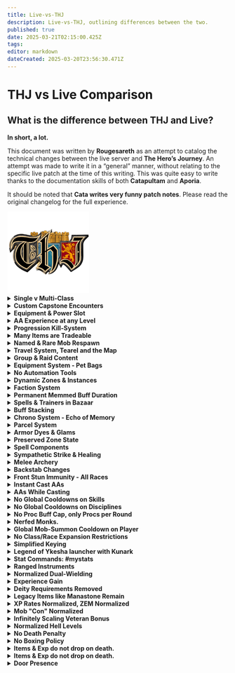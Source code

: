```yaml
---
title: Live-vs-THJ
description: Live-vs-THJ, outlining differences between the two.
published: true
date: 2025-03-21T02:15:00.425Z
tags: 
editor: markdown
dateCreated: 2025-03-20T23:56:30.471Z
---
```


  <h1>THJ vs Live Comparison</h1>
<div class="intro-card">
    <h2>What is the difference between THJ and Live?</h2>
    <p><strong>In short, a lot.</strong></p>
    <p>
        This document was written by <strong>Rougesareth</strong> as an attempt to catalog the technical 
        changes between the live server and <strong>The Hero’s Journey</strong>. An attempt was made 
        to write it in a “general” manner, without relating to the specific live patch at the time of 
        this writing. This was quite easy to write thanks to the documentation skills of both 
        <strong>Catapultam</strong> and <strong>Aporia</strong>.
    </p>
    <p>
        It should be noted that <strong>Cata writes very funny patch notes</strong>. 
        Please read the original changelog for the full experience.
    </p>
</div>
<div class="page-break">
    <img src="/pagebreak2.webp" alt="Fancy Page Break">
</div>
    <div class="cards">
<details>
<summary><strong>Single v Multi-Class</strong></summary><div class="comparison">
<div class="live">
<span class="label">Live:</span><br> You are allowed to select a single class on character creation.
</div><div class="thj">
<span class="label">THJ:</span><br> You are allowed to select two additional classes. You gain all the benefits of the three classes, including melee, spellcasting, and AA.
</div>
</div>
</details><details>
<summary><strong>Custom Capstone Encounters</strong></summary><div class="comparison">
<div class="live">
<span class="label">Live:</span><br> Fights are-- as they are supposed to be, of course!
</div><div class="thj">
<span class="label">THJ:</span><br> We have added secret or special encounters that are entirely custom with custom itemization and even custom models with their own animations.
</div>
</div>
</details><details>
<summary><strong>Equipment & Power Slot</strong></summary><div class="comparison">
<div class="live">
<span class="label">Live:</span><br> Equipment exists as it is. Items equipped in your power slot increase the power of your other items based on their "purity".
</div><div class="thj">
<span class="label">THJ:</span><br> All equipment, including bags, can drop as "regular", "enchanted", or "legendary", increasing the power of the item. Equipping an item to your power slot will allow you to level up the items. Note, this will attune the items in the process. Quests and tradeskills will always return at least an enchanted version.
</div>
</div>
</details><details>
<summary><strong>AA Experience at any Level</strong></summary><div class="comparison">
<div class="live">
<span class="label">Live:</span><br> Character can start gaining AA EXP at level 51, and begin with zero AA unlocked.
</div><div class="thj">
<span class="label">THJ:</span><br> You can enable AA as early as level one, and are granted a number of universal quality of life AA. Each class is also granted several core AA abilities for free at level one (E.G. rangers receive endless quiver at level 1).
</div>
</div>
</details><details>
<summary><strong>Progression Kill-System</strong></summary><div class="comparison">
<div class="live">
<span class="label">Live:</span><br> Progression is server-wide. Unlocks are either gated my time, or by server-wide progression.
</div><div class="thj">
<span class="label">THJ:</span><br> Progression is both account bound and personal. This means that by default the only content you have available are the classic zones. As you accomplish certain progression goals you will unlock more content, for more information please consult the wiki:
</div>
</div>
</details><details>
<summary><strong>Many Items are Tradeable</strong></summary><div class="comparison">
<div class="live">
<span class="label">Live:</span><br> Items can drop as no-trade, and cannot be traded between players.
</div><div class="thj">
<span class="label">THJ:</span><br> Free trade. Only equipped legendary items, items equipped in your power slot become, and certain donation items are no-trade.
</div>
</div>
</details><details>
<summary><strong>Named & Rare Mob Respawn</strong></summary><div class="comparison">
<div class="live">
<span class="label">Live:</span><br> Named mobs often have 28+ minute respawn timers.
</div><div class="thj">
<span class="label">THJ:</span><br> Respawn timers for named mobs have been flattened to 10 minutes, 40 seconds.
</div>
</div>
</details><details>
<summary><strong>Travel System, Tearel and the Map</strong></summary><div class="comparison">
<div class="live">
<span class="label">Live:</span><br> Travel is conducted through PoK, the nexus, player travel, boats etc.
</div><div class="thj">
<span class="label">THJ:</span><br> In addition to the regular modes of travel, waypoints have been added around the world that can be traveled to by speaking to the NPC "Tearel" in the bazaar. An AA called "Bazaar and Back" has also been added, which allows you to instantly teleport to the bazaar, and back to the location from which it was used.
</div>
</div>
</details><details>
<summary><strong>Group & Raid Content</strong></summary><div class="comparison">
<div class="live">
<span class="label">Live:</span><br> Getting groups is almost impossible in the wild, most players are forced to box for any hope of success. If you want to see the highest level content you will have to join a raiding guild and follow their schedule.
</div><div class="thj">
<span class="label">THJ:</span><br> You are a three box (or more!) all in one. You can handle group content, and raid bosses, alone. All content can be handled either solo, or in a small group.
</div>
</div>
</details><details>
<summary><strong>Equipment System - Pet Bags</strong></summary><div class="comparison">
<div class="live">
<span class="label">Live:</span><br> Pets can be given items by the player to use by trading with them.
</div><div class="thj">
<span class="label">THJ:</span><br> All classes with access to a pet/charm can use a "syncrosatchel", which is a permanent 4-slot bag that your pet automatically equips all items from within.
</div>
</div>
</details><details>
<summary><strong>No Automation Tools</strong></summary><div class="comparison">
<div class="live">
<span class="label">Live:</span><br> There are out of game tools you can use to automate selling (I.E., cheating).
</div><div class="thj">
<span class="label">THJ:</span><br> The above tools are not allowed, instead there are bags that can be purchased that sell automatically on your behalf.
## General
</div>
</div>
</details><details>
<summary><strong>Dynamic Zones & Instances</strong></summary><div class="comparison">
<div class="live">
<span class="label">Live:</span><br> Dynamic zones have varied lockout timers, as well as loot lockout timers. Such as the ~ 73 lockouts in PoT.
</div><div class="thj">
<span class="label">THJ:</span><br> You can create a "respawning" instance, or a "non-respawning" instance. A respawning instance functions normally but will not spawn named enemies with a high respawn timer, such as Lord Nagafen or Lady Vox. A "non-respawning" instance will spawn each enemy only once, but will guarantee the spawn of every named mob that isn't on a short respawn with a placeholder cycle (double check these mechanics). The lockout timers for the two modes are separate, and are 2:00 and 14:00 hours apiece.
</div>
</div>
</details><details>
<summary><strong>Faction System</strong></summary><div class="comparison">
<div class="live">
<span class="label">Live:</span><br> Base faction is determined by race/class.
</div><div class="thj">
<span class="label">THJ:</span><br> Your base faction is determined by the best faction from amongst your classes.
</div>
</div>
</details><details>
<summary><strong>Permanent Memmed Buff Duration</strong></summary><div class="comparison">
<div class="live">
<span class="label">Live:</span><br> All buffs have a duration, either short (songs) or long (Clarity).
</div><div class="thj">
<span class="label">THJ:</span><br> Self applied buffs, as well as songs equipped to your bar are permanent.
</div>
</div>
</details><details>
<summary><strong>Spells & Trainers in Bazaar</strong></summary><div class="comparison">
<div class="live">
<span class="label">Live:</span><br> Spells can be purchased from a variety of vendors, researched, or quested.
</div><div class="thj">
<span class="label">THJ:</span><br> All spells from level 1-50 can be purchased from spell vendors in the bazaar. In addition most spells post-50 are able to drop as loot.
</div>
</div>
</details><details>
<summary><strong>Buff Stacking</strong></summary><div class="comparison">
<div class="live">
<span class="label">Live:</span><br> Buffs that are classified as duplicate cannot be stacked. Which buffs are stackable is not always intuitive, or player friendly.
</div><div class="thj">
<span class="label">THJ:</span><br> Buff stacking has been largely reworked to make more sense, for example short duration buffs never conflict with normal duration buffs. Examples?
</div>
</div>
</details><details>
<summary><strong>Chrono System - Echo of Memory</strong></summary><div class="comparison">
<div class="live">
<span class="label">Live:</span><br> Chrono can be purchased with real money, and can be sold to other players for platinum or used for membership.
</div><div class="thj">
<span class="label">THJ:</span><br> Chrono has been replaced with "Echoes of Memory", which is rewarded as a "thank you" to players who donate. These can be sold to other players, or used to purchase cosmetics, QoL items, server buffs, and more.
</div>
</div>
</details><details>
<summary><strong>Parcel System</strong></summary><div class="comparison">
<div class="live">
<span class="label">Live:</span><br> Sending mail through the parcel merchant costs platinum.
</div><div class="thj">
<span class="label">THJ:</span><br> Parcels purchased from the /bazaar interface are free.
</div>
</div>
</details><details>
<summary><strong>Armor Dyes & Glams</strong></summary><div class="comparison">
<div class="live">
<span class="label">Live:</span><br> Armor dyes are used to dye your armor different colors, you can gain ornaments to augment the aesthetics of your gear.
</div><div class="thj">
<span class="label">THJ:</span><br> The cosmetic system has been overhauled. Dyes have been consolidated to a single "prismatic dye", which is purchasable for 50k platinum and cannot be tradeskilled. You may turn any item into a glamour-stone, which can be equipped to a piece of gear to transmogrify its appearance. This costs 5k platinum, and consumes the base item.
</div>
</div>
</details><details>
<summary><strong>Preserved Zone State</strong></summary><div class="comparison">
<div class="live">
<span class="label">Live:</span><br> Time within zones progresses at all times, including when they are shut down or the server is offline.
</div><div class="thj">
<span class="label">THJ:</span><br> Zones are able to preserve their state, even when shut down. Loot, spawned mobs, and other parameters will remain as they were before the shut down.
## Spellcasting
</div>
</div>
</details><details>
<summary><strong>Spell Components</strong></summary><div class="comparison">
<div class="live">
<span class="label">Live:</span><br> Many spells require material components.
</div><div class="thj">
<span class="label">THJ:</span><br> Certain spells with expensive components, such as enchanter's rune, have had their material components removed.
</div>
</div>
</details><details>
<summary><strong>Sympathetic Strike & Healing</strong></summary><div class="comparison">
<div class="live">
<span class="label">Live:</span><br> Sympathetic strike of flame is a spellcasting proc that triggers on spellcast.
</div><div class="thj">
<span class="label">THJ:</span><br> Sympathetic strike of flame, and all similar procs, have been replaced with "Sympathetic strike". This triggers on all single target offensive spells that cost at least 10 mana, stacks with everything, and deals damage depending on the rank of the item. Sympathetic healing burst has also been replaced with sympathetic healing.
## Combat
</div>
</div>
</details><details>
<summary><strong>Melee Archery</strong></summary><div class="comparison">
<div class="live">
<span class="label">Live:</span><br> Bows cannot be fired in melee, and depending on era may not be autofired.
</div><div class="thj">
<span class="label">THJ:</span><br> Bows may be fired in melee, and can be autofired in all eras. They have been adjusted to work with most things that benefit melee, if appropriate (I.E., firing a bow levels your offense).
</div>
</div>
</details><details>
<summary><strong>Backstab Changes</strong></summary><div class="comparison">
<div class="live">
<span class="label">Live:</span><br> Rogues wielding one handed piercing weapons can perform a backstab, if they are positioned behind the mob.
</div><div class="thj">
<span class="label">THJ:</span><br> Rogues may backstab from any angle (including the front), and may do so with any weapon. Backstab damage with 1hp has been increased to compensate.
</div>
</div>
</details><details>
<summary><strong>Front Stun Immunity - All Races</strong></summary><div class="comparison">
<div class="live">
<span class="label">Live:</span><br> Ogres have access to frontal stun immunity, or FSI, which prevents them from being stunned when attacked from the front.
</div><div class="thj">
<span class="label">THJ:</span><br> All classes have access to FSI. In addition, after being stunned you will gain a short stun immunity.
</div>
</div>
</details><details>
<summary><strong>Instant Cast AAs</strong></summary><div class="comparison">
<div class="live">
<span class="label">Live:</span><br> AA abilities often have cast times.
</div><div class="thj">
<span class="label">THJ:</span><br> AA abilities are instant cast. and can be used while casting.
</div>
</div>
</details><details>
<summary><strong>AAs While Casting</strong></summary><div class="comparison">
<div class="live">
<span class="label">Live:</span><br> AA abilities and disciplines cannot be used while casting.
</div><div class="thj">
<span class="label">THJ:</span><br> AA abilities, and instant use disciplines, may be used while casting.
</div>
</div>
</details><details>
<summary><strong>No Global Cooldowns on Skills</strong></summary><div class="comparison">
<div class="live">
<span class="label">Live:</span><br> Many combat abilities share cooldowns.
</div><div class="thj">
<span class="label">THJ:</span><br> Kick, bash, frenzy, monk kicks, and monk strikes have had their cooldowns separated.
</div>
</div>
</details><details>
<summary><strong>No Global Cooldowns on Disciplines</strong></summary><div class="comparison">
<div class="live">
<span class="label">Live:</span><br> Certain disciplines share cooldowns with one another.
</div><div class="thj">
<span class="label">THJ:</span><br> Disciplines earned from different classes do not share cooldown timers. Cooldowns are still present for disciplines that already shared a cooldown from WITHIN a single class.
</div>
</div>
</details><details>
<summary><strong>No Proc Buff Cap, only Procs per Round</strong></summary><div class="comparison">
<div class="live">
<span class="label">Live:</span><br> You can have a maximum of 4 proc buffs.
</div><div class="thj">
<span class="label">THJ:</span><br> You may have any number of proc buffs, but only up to 4 may proc in a single round.
</div>
</div>
</details><details>
<summary><strong>Nerfed Monks.</strong></summary><div class="comparison">
<div class="live">
<span class="label">Live:</span><br> Nerfed monks.
</div><div class="thj">
<span class="label">THJ:</span><br> Nerfed monks (all is right in the world).
</div>
</div>
</details><details>
<summary><strong>Global Mob-Summon Cooldown on Player</strong></summary><div class="comparison">
<div class="live">
<span class="label">Live:</span><br> Individual mobs have a cooldown on how often they can summon you.
</div><div class="thj">
<span class="label">THJ:</span><br> You have an internal summon cooldown of 10 seconds, during this time you are completely immune to being summoned.
## Trading
</div>
</div>
</details><details>
<summary><strong>No Class/Race Expansion Restrictions</strong></summary><div class="comparison">
<div class="live">
<span class="label">Live:</span><br> Vah Shir, Iksar, Beastlords, Frogloks, and Berserkers are available depending on what the current expansion is.
</div><div class="thj">
<span class="label">THJ:</span><br> All classes and races are playable from the beginning, regardless of progression.
</div>
</div>
</details><details>
<summary><strong>Simplified Keying</strong></summary><div class="comparison">
<div class="live">
<span class="label">Live:</span><br> Many zones require keys to enter.
</div><div class="thj">
<span class="label">THJ:</span><br> Keying exists, but in some cases is tied to progression, E.G., you are automatically keyed for Vex Thal when your account is flagged for PoP.
</div>
</div>
</details><details>
<summary><strong>Legend of Ykesha launcher with Kunark</strong></summary><div class="comparison">
<div class="live">
<span class="label">Live:</span><br> LDoN and LoY exist, and release at their proper points.
</div><div class="thj">
<span class="label">THJ:</span><br> LDoN is skipped, and LoY is unlocked with Kunark. Neither expansion is required for progression. Leadership AA is available from level 1.
</div>
  </div>
</details><details>
  <summary><strong>Stat Commands: #mystats</strong>
</summary><div class="comparison">
<div class="live">
<span class="label">Live:</span><br> Soft caps are invisible, and as such stats such as your true mitigation or avoidance values are difficult to calculate accurately.
</div><div class="thj">
<span class="label">THJ:</span><br> You can see what your stats are doing in much more detail, including your accurate mitigation, avoidance, and movement speed.
</div>
</div>
</details><details>
<summary><strong>Ranged Instruments</strong></summary><div class="comparison">
<div class="live">
<span class="label">Live:</span><br> Most instruments are equipped in either the primary or secondary slots.
</div><div class="thj">
<span class="label">THJ:</span><br> Non-weapon instruments (and the bard epic) can be equipped in the range slot.
</div>
</div>
</details><details>
<summary><strong>Normalized Dual-Wielding</strong></summary><div class="comparison">
<div class="live">
<span class="label">Live:</span><br> The ability to equip a weapon in offhand is determined by your class.
</div><div class="thj">
<span class="label">THJ:</span><br> All classes can equip a weapon in their offhand, but only the classes that gain dual wield naturally are able to attack with it.
</div>
</div>
</details><details>
<summary><strong>Experience Gain</strong></summary><div class="comparison">
<div class="live">
<span class="label">Live:</span><br> Augments have 25 slot types, hidden aug issues, luck, fusing, a confusing system.
</div><div class="thj">
<span class="label">THJ:</span><br> Augments have been standardized across all items into 4 types: type 1 (stats), type 2 (worn/focus), type 3 (spells), type 4( procs). All items have at least one stat slot, all weapons have at least one proc slot.
</div>
</div>
</details><details>
<summary><strong>Deity Requirements Removed</strong></summary><div class="comparison">
<div class="live">
<span class="label">Live:</span><br> Some equipment has a deity requirement to be equipped.
</div><div class="thj">
<span class="label">THJ:</span><br> All deity requirements have been removed.
</div>
</div>
</details><details>
<summary><strong>Legacy Items like Manastone Remain</strong></summary><div class="comparison">
<div class="live">
<span class="label">Live:</span><br> There are many items that are removed from the loot tables for balance reasons. These items are no longer available to drop.
</div><div class="thj">
<span class="label">THJ:</span><br> Many items remain in the game forever, including the manastone.
## EXP
</div>
</div>
</details><details>
<summary><strong>XP Rates Normalized, ZEM Normalized</strong></summary><div class="comparison">
<div class="live">
<span class="label">Live:</span><br> XP rates vary greatly by server and era. ZEMs fluctuate wildly, and many enjoyable zones are less viable as a result.
</div><div class="thj">
<span class="label">THJ:</span><br> All XP rates have been increased, AA EXP has been greatly increased. ZEMs have been flattened at a higher value, meaning all zones can be viable for EXP.
</div>
</div>
</details><details>
<summary><strong>Mob "Con" Normalized</strong></summary><div class="comparison">
<div class="live">
<span class="label">Live:</span><br> EXP gains overall favor killing dark blue and under mobs due to a variety of factors.
</div><div class="thj">
<span class="label">THJ:</span><br> Experience rate changed to favor killing red/yellow mobs over blue/light blue/green. XP cap is based on the level of the mob, as well as the level of the player.
</div>
</div>
</details><details>
<summary><strong>Infinitely Scaling Veteran Bonus</strong></summary><div class="comparison">
<div class="live">
<span class="label">Live:</span><br> Characters can gain veteran rewards based on the total amount of months paid.
</div><div class="thj">
<span class="label">THJ:</span><br> All characters start with 150 veteran AA, which grants bonus AA XP. New characters will gain additional veteran AA based on the total amount of AAs above 150 earned by other characters on the same account.
</div>
</div>
</details><details>
<summary><strong>Normalized Hell Levels</strong></summary><div class="comparison">
<div class="live">
<span class="label">Live:</span><br> Certain levels are "hell levels", requiring greatly more XP than normal.
</div><div class="thj">
<span class="label">THJ:</span><br> Hell levels have been removed (twice).
</div>
</div>
</details><details>
<summary><strong>No Death Penalty</strong></summary><div class="comparison">
<div class="live">
<span class="label">Live:</span><br> Starting at level 6 you lose a portion of your EXP on death.
</div><div class="thj">
<span class="label">THJ:</span><br> XP loss on death has been removed.
</div>
</div>
</details><details>
<summary><strong>No Boxing Policy</strong></summary><div class="comparison">
<div class="live">
<span class="label">Live:</span><br> Free boxing is allowed, rules vary on TLP.
</div><div class="thj">
<span class="label">THJ:</span><br> THJ has a strict no-boxing policy. You are allowed up to one character outside the bazaar at any time. Trade mules, buff bots, and otherwise are allowed as long as you do not violate the one character outside the bazaar rule. You are generally allowed a maximum of three characters at a time.
</div>
</div>
<summary><strong>Enchanter: Charm</strong></summary><div class="comparison">
<div class="live">
<span class="label">Live:</span><br> Arbitrary charm breaks, Charm at later levels, cannot refresh charm, doppleganger requires project illusion, no real benefit.
</div><div class="thj">
<span class="label">THJ:</span><br> Charm is not likely to break and can be recasted and refreshed before it breasks. Enchanter has Dire Charm, a permanent, unresistable charm for certain mobs. Doppleganger completely reworked to cast your spells and your abilities. Charm remains useful forever.
</div>
</div>
<summary><strong>Dire Charm</strong></summary><div class="comparison">
<div class="live">
<span class="label">Live:</span><br> Dire Charm does not exist.
</div><div class="thj">
<span class="label">THJ:</span><br> Any light blue con mob can be dire charmed, as marked by the Dire Charm AA. Level 46 is where is caps, then anything light blue after level 46. also 
</div>
</div>
<summary><strong>Spells normalized to under 3s</strong></summary><div class="comparison">
<div class="live">
<span class="label">Live:</span><br> Spell cast times can get to over 8s.
</div><div class="thj">
<span class="label">THJ:</span><br> Spells have a maximum cast time of 3 seconds, any time saved is added to the recast timer, DoTs are normalized to a single second cast time.
</div>
</div>
<summary><strong>Map Filter</strong></summary><div class="comparison">
<div class="live">
<span class="label">Live:</span><br> You would need to get MQ2 to use the map filter
</div><div class="thj">
<span class="label">THJ:</span><br> MQ is built into the client so that you can do custom mapfilters, such as using /mapfilter. Maps are also custom for our server, made by players that play here.
</div>
</div>
<summary><strong>Procs, Disciplines, AAs, reworked for ranged.</strong></summary><div class="comparison">
<div class="live">
<span class="label">Live:</span><br> Many of these abilities did not work with ranged weapons until much later and ranged weapons got reworked at level 90+. SoD was when Endless Quiver dropped, and now its a Luclin AA.
</div><div class="thj">
<span class="label">THJ:</span><br> A lot of EQ skills have modifiers behind the scenes that have been normalized to work with ranged weapons. Rangers get Endless Quiver automatically.
</div>
</div>
<summary><strong>Boss Fights Reworked.</strong></summary><div class="comparison">
<div class="live">
<span class="label">Live:</span><br> Zones with massive histories all reworked into 2.0, Plane of Mischief, Hate, Growth, many encounters reworked and zone strength changed after years of it not working.
</div><div class="thj">
<span class="label">THJ:</span><br> Endgame bossfights were reworked in a way that aligns with the vision of EverQuest as it was, before everything was 2.0, or before they emptied Sleeper's Tomb, the straight-to-boss dungeons are now vast, living dungeons.
</div>
</div>
<summary><strong>Boss Fights Reworked.</strong></summary><div class="comparison">
<div class="live">
<span class="label">Live:</span><br> Zones with massive histories all reworked into 2.0, Plane of Mischief, Hate, Growth, many encounters reworked and zone strength changed after years of it not working.
</div><div class="thj">
<span class="label">THJ:</span><br> Endgame bossfights were reworked in a way that aligns with the vision of EverQuest as it was, before everything was 2.0, or before they emptied Sleeper's Tomb, the straight-to-boss dungeons are now vast, living dungeons.
</div>
</div>
<summary><strong>Movement Grace & Server Ticks</strong></summary><div class="comparison">
<div class="live">
<span class="label">Live:</span><br> On live, it seems like movement is clientside and just does sanity checks with the server, so when you move is when you start moving, and when you stop is when you stop moving. thus, the 0.5s cast period allows for true slidecasting style to the extent that 0.5s cast spells can always be cast while moving.
</div><div class="thj">
<span class="label">THJ:</span><br> On eqemu/classic, zone ticks are always happening. in true classic, you have to feel out ticks for everything and mostly time them by regen ticks. On THJ, baseline, this works a little different due to using luclin-style out-of-combat regen and character-specific regen ticks. This means when you move, you can't actually tell when you're getting snapshotted as having moved unless you have an amazing feel for it, because you're just a model at a point that was facing a direction and moving a direction. Standard server-side snapshotting with little client handshaking.
</div>
</div>
<summary><strong>De-Leveling</strong></summary><div class="comparison">
<div class="live">
<span class="label">Live:</span><br> De-leveling requires sacrificing over and over and over and over, then you have to level back up the hard way.
</div><div class="thj">
<span class="label">THJ:</span><br> For 500 platinum pieces per level, you can de-level by multiples of 5 levels, and then level right back up for the same cost of 500 platinum pieces per level.
</div>
</div>
<summary><strong>AA Respec, Class Changes</strong></summary><div class="comparison">
<div class="live">
<span class="label">Live:</span><br> No way to respec AA, even via Premium. Complex class-change premium feature.
</div><div class="thj">
<span class="label">THJ:</span><br> You can talk to Ayonae, Composer of Fate, in the bazaar to respec either Class, OR AA, OR both. 
</div>
</div>
</details><details>
<summary><strong>Items & Exp do not drop on death.</strong></summary><div class="comparison">
<div class="live">
<span class="label">Live:</span><br> On live, you drop all items and your xp is stored on your corpse. Resurrection spells have an xp % associated with them which is how much you recover from the resurrection via the corpse... Looting all items off of the corpse voids the Exp.
<div class="thj">
<span class="label">THJ:</span> You do not drop items or exp on death, period.
</div>
</div>
</details><details>
<summary><strong>Items & Exp do not drop on death.</strong></summary><div class="comparison">
<div class="live">
<span class="label">Live:</span><br> On live, you drop all items and your xp is stored on your corpse. Resurrection spells have an xp % associated with them which is how much you recover from the resurrection via the corpse... Looting all items off of the corpse voids the Exp.
<div class="thj">
<span class="label">THJ:</span> You do not drop items or exp on death, period.
</div>
</div>
</details><details>
<summary><strong>Door Presence</strong></summary><div class="comparison">
<div class="live">
<span class="label">Live:</span> This door exists.
<img src="/equipment-guide/thisdoor.png" alt="This Door" class="door-image">
</div><div class="thj">
<span class="label">THJ:</span> This door has been removed.
<img src="/equipment-guide/thisdoor.png" alt="This Door" class="door-image">
</div>
</div>
<summary><strong>Torpor</strong></summary><div class="comparison">
<div class="live">
<span class="label">Live:</span> A short duration shaman spell that heals you and makes you "drowsy" with a small regen, or "sleepy" with a moderate regen, these have attack speed issues and slow your attack. Later expansions switch to less attack impact and slow.
</div><div class="thj">
<span class="label">THJ:</span> Torpor does not need to be refreshed, and can be kept on... and do not slow your attack.
</div>
</div>